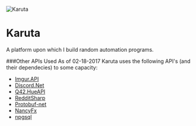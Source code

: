 ![Karuta](https://raw.githubusercontent.com/TheDarkVoid/Karuta/master/Karuta/res/Karuta.ico "Karuta")
# Karuta
A platform upon which I build random automation programs.

###Other APIs Used
As of 02-18-2017 Karuta uses the following API's (and their dependecies) to some capacity:
- [Imgur.API](https://github.com/DamienDennehy/Imgur.API)
- [Discord.Net](https://github.com/RogueException/Discord.Net)
- [Q42.HueAPI](https://github.com/Q42/Q42.HueApi)
- [RedditSharp](https://github.com/CrustyJew/RedditSharp)
- [Protobuf-net](https://github.com/mgravell/protobuf-net)
- [NancyFx](https://github.com/NancyFx/Nancy)
- [npgsql](https://github.com/npgsql/npgsql)
